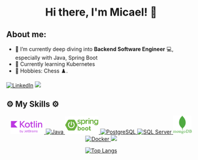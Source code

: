 <h1 align="center">Hi there, I'm Micael! 👋</h1>



## About me:

- 🔭 I’m currently deep diving into **Backend Software Engineer** 💻, especially with Java, Spring Boot
- 🌱 Currently learning Kubernetes
- 🤗 Hobbies: Chess ♟️.
<!-- - 📫 How to reach me: micael.lobo@proton.me, and my [LinkedIn](https://linkedin.com/in/micaellobo) -->
[![LinkedIn](https://img.shields.io/badge/LinkedIn-%230077B5.svg?logo=linkedin&logoColor=white)](https://linkedin.com/in/micaellobo) 
<a href="mailto:micael.lobo@proton.me"><img src="https://img.shields.io/badge/-micael.lobo@proton.me-D14836?style=flat&logo=mailgun&logoColor=white"/></a>

## ⚙️ My Skills ⚙️
<p align="center">
 <a href="#">
    <img width="90" src="assets/kotlin-wordmark.png" alt="Kotlin" title="Kotlin" />
    <img width="50" src="https://cdn.jsdelivr.net/gh/devicons/devicon@latest/icons/java/java-original-wordmark.svg" alt="Java" title="Java"/>
    <img width="90" src="assets/spring-boot.png" alt="Spring Boot" title="Spring Boot" />
    <img width="50" src="https://cdn.jsdelivr.net/gh/devicons/devicon@latest/icons/postgresql/postgresql-plain-wordmark.svg" alt="PostgreSQL" title="PostgreSQL"/>
    <img width="50" src="https://cdn.jsdelivr.net/gh/devicons/devicon@latest/icons/microsoftsqlserver/microsoftsqlserver-plain-wordmark.svg" title="SQL Server" />
    <img width="50" src="assets/mongodb.png" alt="MongoDB" title="MongoDB"/>
    <img width="50" src="https://cdn.jsdelivr.net/gh/devicons/devicon@latest/icons/docker/docker-plain-wordmark.svg" alt="Docker" title="Docker"/>
    <img width="50" src="https://cdn.jsdelivr.net/gh/devicons/devicon@latest/icons/python/python-original-wordmark.svg" />
  <a href="#">
</p>

<p align="center">
  <a href="#">
    <!-- <img src="https://github-readme-stats.vercel.app/api?username=micaellobo&theme=onedark&show_icons=true&hide_rank=true&custom_title=Stats&count_private=true&hide_border=true&hide=issues&line_height=24&bg_color=0d1117" alt="Github stats" /> -->
    <img src="https://github-readme-stats.vercel.app/api/top-langs/?username=micaellobo&layout=compact&theme=dark&count_private&hide_border=true&bg_color=0d1117" alt="Top Langs">
  </a>
</p>
